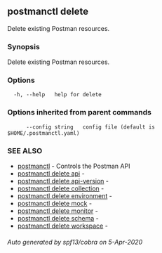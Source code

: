 ## postmanctl delete

Delete existing Postman resources.

### Synopsis

Delete existing Postman resources.

### Options

```
  -h, --help   help for delete
```

### Options inherited from parent commands

```
      --config string   config file (default is $HOME/.postmanctl.yaml)
```

### SEE ALSO

* [postmanctl](postmanctl.md)	 - Controls the Postman API
* [postmanctl delete api](postmanctl_delete_api.md)	 - 
* [postmanctl delete api-version](postmanctl_delete_api-version.md)	 - 
* [postmanctl delete collection](postmanctl_delete_collection.md)	 - 
* [postmanctl delete environment](postmanctl_delete_environment.md)	 - 
* [postmanctl delete mock](postmanctl_delete_mock.md)	 - 
* [postmanctl delete monitor](postmanctl_delete_monitor.md)	 - 
* [postmanctl delete schema](postmanctl_delete_schema.md)	 - 
* [postmanctl delete workspace](postmanctl_delete_workspace.md)	 - 

###### Auto generated by spf13/cobra on 5-Apr-2020
